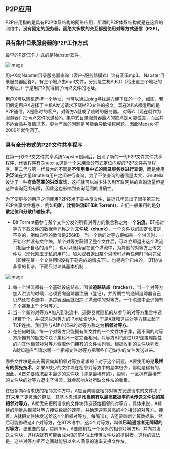 ## P2P应用

P2P应用指的是具有P2P体系结构的网络应用，所谓的P2P体系结构就是在这样的网络中，**没有固定的服务器，而绝大多数的交互都是使用对等方式通信（P2P）。**

### 具有集中目录服务器的P2P工作方式
最早的P2P工作方式的是Napster软件。

![image](https://img2020.cnblogs.com/blog/2361214/202109/2361214-20210912212211267-1167511360.png)

用户X向Napster目录服务器查询（客户-服务器模式）谁有音乐mp3。
Napster目录服务器回答X，有三个地点由mp3文件，分别是主机A,B,C（给出这三个地址的IP地址。）于是用户X就得到了mp3文件的地址。

用户X可以随机选择一个地址，也可以通过ping寻找最方便下载的一个，如图，我们假定用户X选择了主机A发送请求下载MP3文件的报文，现在X和A都适用的是P2P通信。X是临时的客户，对等方A就成了临时的服务器。
对等A（现在就作为服务器）把mp3文件发送给X。集中式目录服务器最大的缺点是可靠性差，而且并不适合高并发情况下。更为严重的问题是可能会导致侵权问题，因此Mapster在2000年就倒闭了。


### 具有全分布式的P2P文件共享程序

在第一代P2P文文件共享系统Napster倒闭后，出现了新的一代P2P文件文件共享程序，代表程序有Gnutella,这是一个采用全分布式定位内容的P2P文件共享程序。第二代与第一代最大的不同是**不使用集中式的目录服务器进行查询**，而是使用**洪泛法**在大量Gnutella用户之间进行查询，为了不使查询的通信量太大，Gnutella设计了一种**有效范围的洪泛查询**，这样就可以减少注入到互联网络的查询流量但是这种查询范围有限，因此这也影响到查询范围的准确性。

为了使更多的用户之间使用P2P技术下载共享文件，最近几年又出了很多第三代P2P共享文件程序，例如**电驴，比特洪流BT(Bit Torrent)**，它们一般采用的是**分散定位和分散传输技术。**
* Bit Torrent把参与某个文件分发的所有对等方的集合称之为一个**洪流**，BT把对等方下载文件的数据单元称之为**文件块（chunk）**，一个文件块的固定长度是不变的，例如典型的数值是256KB。当一个新的对等方假如某一个洪流时，一开始它并没有文件块，某个对等方获得了整个文件后，可以立即退出这个洪流（相当于自私的用户），也可以继续留在这个洪流中，为其他的对等方上传文件块（现代刚玉无私的用户）。加入或者退出某个洪流可以再任何时间内完成（即使在某一个文件阿hi没有下载完成的情况下）。也是完全自由的。
BT协议非常的复杂，下面只讨论其基本机制

![image](https://img2020.cnblogs.com/blog/2361214/202109/2361214-20210912212228081-916743815.png)

1. 每一个洪流都有一个基础设施结点，叫做**追踪结点（tracker）**，当一个对等方加入洪流的时候，必须要向追踪器注册（登记），并周期性的通知追踪器自己仍然还在洪流中，追踪器因而就跟踪了洪流中的对等方。一个洪流中至少拥有几个甚至上千个对等方。
2. 当一个新的对等方A加入到洪流中，追踪器就随机的从参与的对等方集合中选择若干个，并把这些对等方的IP地址告诉A，于是A就和这些对等方建立起了TCP连接。我们称与A建立起来的对等方称之为**相邻对等方**。
3. 在任何时候，每一个对等方只能拥有某文件的一个文件块子集，而不同的对等方所拥有的额文件块子集也不一定完全相同。对等方A将通过TCP连接周期性的向其他相邻对对等方索取他们拥有的文件块列表。根据收到的文件块列表，A就知道应当请求哪一个相邻文件对等方把哪些自己缺少的文件发送过来。

哪些文件块是首先需要向其相邻对等方请求的？对于这个问题，A要使用的是**最稀有的优先技术**，如果A缺少的文件块在相邻对等方中的副本很少，那就是稀有的，因此，A首先要请求副本最少的文件块（即是最稀有的），否则，一旦拥有最稀有的文件块的对等方退出了洪流。就会影响A对所缺文件块的收集。

在很多向A请求快的相邻文件方中，A应当向哪些相邻对等方发送请求的文件块？BT采用了更灵活的算法，其基本思想是**凡当前有以最高数据率向A传送文件快的某相邻对等方**，A就优先把所请求的文件块传送还给相邻的对等方，具体来说，A持续的测量从相邻对等方接受数据的速率，并确定速率最高的4个相邻的对等方。接着，A就把文件块发送给这4个相邻对等方，每隔10s，A还要重新计算数据率，然后可能修改这4个对等方，在BT术语中，这4个对等方，叫做**已疏通或者无障碍的对等方**。更重要的是，每隔30s，A要随机找一个另外的相邻对等方B，并向其发送文件块，这样A就有可能会成为B的前4位上传传文件块的提供者。这样的做法是，这些对等方相互之间就能够以令人满意的速率交换文件块。 